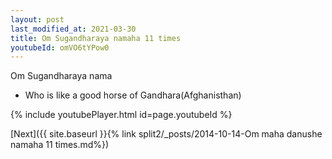 ```yaml
---
layout: post
last_modified_at: 2021-03-30
title: Om Sugandharaya namaha 11 times
youtubeId: omVO6tYPow0
---
```

 
 
Om Sugandharaya nama 
 
 -  Who is like a good horse of Gandhara(Afghanisthan) 
 
  
 
  
 
 
 
 
 
 


{% include youtubePlayer.html id=page.youtubeId %}
 
[Next]({{ site.baseurl }}{% link  split2/_posts/2014-10-14-Om maha danushe namaha 11 times.md%})
 
